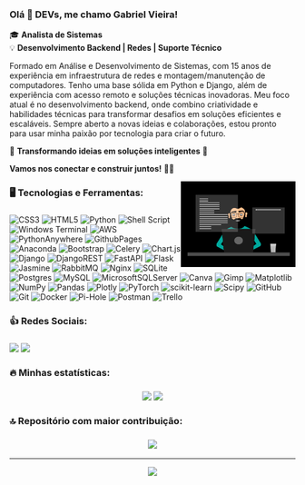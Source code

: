 ### Olá 👋 DEVs, me chamo Gabriel Vieira!

🎓 **Analista de Sistemas**  
💡 **Desenvolvimento Backend | Redes | Suporte Técnico**

Formado em Análise e Desenvolvimento de Sistemas, com 15 anos de experiência em infraestrutura de redes e montagem/manutenção de computadores. Tenho uma base sólida em Python e Django, além de experiência com acesso remoto e soluções técnicas inovadoras. Meu foco atual é no desenvolvimento backend, onde combino criatividade e habilidades técnicas para transformar desafios em soluções eficientes e escaláveis. Sempre aberto a novas ideias e colaborações, estou pronto para usar minha paixão por tecnologia para criar o futuro.

🌟 **Transformando ideias em soluções inteligentes** 🌟

**Vamos nos conectar e construir juntos!** 🚀✨

<img src="./gif/programador_sr.gif" alt="Ilustração de um Programador" min-width="40%" max-width="40%" width="40%" align="right">

###

<h3 align="left">🖥️ Tecnologias e Ferramentas:</h3>

###


![CSS3](https://img.shields.io/badge/css3-%231572B6.svg?style=for-the-badge&logo=css3&logoColor=white) ![HTML5](https://img.shields.io/badge/html5-%23E34F26.svg?style=for-the-badge&logo=html5&logoColor=white) ![Python](https://img.shields.io/badge/python-3670A0?style=for-the-badge&logo=python&logoColor=ffdd54) ![Shell Script](https://img.shields.io/badge/shell_script-%23121011.svg?style=for-the-badge&logo=gnu-bash&logoColor=white) ![Windows Terminal](https://img.shields.io/badge/Windows%20Terminal-%234D4D4D.svg?style=for-the-badge&logo=windows-terminal&logoColor=white) ![AWS](https://img.shields.io/badge/AWS-%23FF9900.svg?style=for-the-badge&logo=amazon-aws&logoColor=white) ![PythonAnywhere](https://img.shields.io/badge/pythonanywhere-%232F9FD7.svg?style=for-the-badge&logo=pythonanywhere&logoColor=151515) ![GithubPages](https://img.shields.io/badge/github%20pages-121013?style=for-the-badge&logo=github&logoColor=white) ![Anaconda](https://img.shields.io/badge/Anaconda-%2344A833.svg?style=for-the-badge&logo=anaconda&logoColor=white) ![Bootstrap](https://img.shields.io/badge/bootstrap-%238511FA.svg?style=for-the-badge&logo=bootstrap&logoColor=white) ![Celery](https://img.shields.io/badge/celery-%23a9cc54.svg?style=for-the-badge&logo=celery&logoColor=ddf4a4) ![Chart.js](https://img.shields.io/badge/chart.js-F5788D.svg?style=for-the-badge&logo=chart.js&logoColor=white) ![Django](https://img.shields.io/badge/django-%23092E20.svg?style=for-the-badge&logo=django&logoColor=white) ![DjangoREST](https://img.shields.io/badge/DJANGO-REST-ff1709?style=for-the-badge&logo=django&logoColor=white&color=ff1709&labelColor=gray) ![FastAPI](https://img.shields.io/badge/FastAPI-005571?style=for-the-badge&logo=fastapi) ![Flask](https://img.shields.io/badge/flask-%23000.svg?style=for-the-badge&logo=flask&logoColor=white) ![Jasmine](https://img.shields.io/badge/jasmine-%238A4182.svg?style=for-the-badge&logo=jasmine&logoColor=white) ![RabbitMQ](https://img.shields.io/badge/rabbitmq-FF6600?style=for-the-badge&logo=rabbitmq&logoColor=white) ![Nginx](https://img.shields.io/badge/nginx-%23009639.svg?style=for-the-badge&logo=nginx&logoColor=white) ![SQLite](https://img.shields.io/badge/sqlite-%2307405e.svg?style=for-the-badge&logo=sqlite&logoColor=white) ![Postgres](https://img.shields.io/badge/postgres-%23316192.svg?style=for-the-badge&logo=postgresql&logoColor=white) ![MySQL](https://img.shields.io/badge/mysql-4479A1.svg?style=for-the-badge&logo=mysql&logoColor=white) ![MicrosoftSQLServer](https://img.shields.io/badge/Microsoft%20SQL%20Server-CC2927?style=for-the-badge&logo=microsoft%20sql%20server&logoColor=white) ![Canva](https://img.shields.io/badge/Canva-%2300C4CC.svg?style=for-the-badge&logo=Canva&logoColor=white) ![Gimp](https://img.shields.io/badge/Gimp-657D8B?style=for-the-badge&logo=gimp&logoColor=FFFFFF) ![Matplotlib](https://img.shields.io/badge/Matplotlib-%23ffffff.svg?style=for-the-badge&logo=Matplotlib&logoColor=black) ![NumPy](https://img.shields.io/badge/numpy-%23013243.svg?style=for-the-badge&logo=numpy&logoColor=white) ![Pandas](https://img.shields.io/badge/pandas-%23150458.svg?style=for-the-badge&logo=pandas&logoColor=white) ![Plotly](https://img.shields.io/badge/Plotly-%233F4F75.svg?style=for-the-badge&logo=plotly&logoColor=white) ![PyTorch](https://img.shields.io/badge/PyTorch-%23EE4C2C.svg?style=for-the-badge&logo=PyTorch&logoColor=white) ![scikit-learn](https://img.shields.io/badge/scikit--learn-%23F7931E.svg?style=for-the-badge&logo=scikit-learn&logoColor=white) ![Scipy](https://img.shields.io/badge/SciPy-%230C55A5.svg?style=for-the-badge&logo=scipy&logoColor=%white) ![GitHub](https://img.shields.io/badge/github-%23121011.svg?style=for-the-badge&logo=github&logoColor=white) ![Git](https://img.shields.io/badge/git-%23F05033.svg?style=for-the-badge&logo=git&logoColor=white) ![Docker](https://img.shields.io/badge/docker-%230db7ed.svg?style=for-the-badge&logo=docker&logoColor=white) ![Pi-Hole](https://img.shields.io/badge/pihole-%2396060C.svg?style=for-the-badge&logo=pi-hole&logoColor=white) ![Postman](https://img.shields.io/badge/Postman-FF6C37?style=for-the-badge&logo=postman&logoColor=white) ![Trello](https://img.shields.io/badge/Trello-%23026AA7.svg?style=for-the-badge&logo=Trello&logoColor=white)

###

<h3 align="left">👍 Redes Sociais:</h3> 

###

[<img src="https://img.shields.io/badge/linkedin-%230077B5.svg?&style=for-the-badge&logo=linkedin&logoColor=white" />](https://www.linkedin.com/in/devgabrielvieira/) [<img src = "https://img.shields.io/badge/instagram-%23E4405F.svg?  &style=for-the-badge&logo=instagram&logoColor=white">](https://www.instagram.com/dev.gabivieira/)

###

<h3 align="left">🔥   Minhas estatísticas:</h3>

###

<div align="center">
<img src="https://github-readme-stats.vercel.app/api?username=devgabrielvieira&theme=tokyonight&hide_border=false&include_all_commits=true&show_icons=true&hide_border=true&count_private=true" height="150" />
<img src="https://github-readme-stats.vercel.app/api/top-langs/?username=devgabrielvieira&theme=tokyonight&show_icons=true&hide_border=false&layout=compact" height="150" />
</div>

###

<h3 align="left">🔝 Repositório com maior contribuição:</h3>

### 
<div align="center">
<img src="https://github-contributor-stats.vercel.app/api?username=devgabrielvieira&limit=5&theme=tokyonight&combine_all_yearly_contributions=true" />

---
[![](https://visitcount.itsvg.in/api?id=devgabrielvieira&icon=2&color=0)](https://visitcount.itsvg.in)
</div>